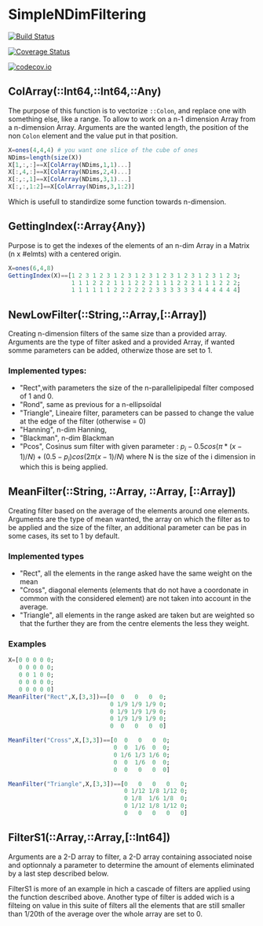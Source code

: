 # SimpleNDimFiltering

[![Build Status](https://travis-ci.org/QuelqunQui/SimpleNDimFiltering.jl.svg?branch=master)](https://travis-ci.org/QuelqunQui/SimpleNDimFiltering.jl)

[![Coverage Status](https://coveralls.io/repos/QuelqunQui/SimpleNDimFiltering.jl/badge.svg?branch=master&service=github)](https://coveralls.io/github/QuelqunQui/SimpleNDimFiltering.jl?branch=master)

[![codecov.io](http://codecov.io/github/QuelqunQui/SimpleNDimFiltering.jl/coverage.svg?branch=master)](http://codecov.io/github/QuelqunQui/SimpleNDimFiltering.jl?branch=master)

## ColArray(::Int64,::Int64,::Any)
The purpose of this function is to vectorize `::Colon`, and replace one with something else, like a range. To allow to work on a n-1 dimension Array from a n-dimension Array.  Arguments are the wanted length, the position of the non `Colon` element and the value put in that position.
```julia
X=ones(4,4,4) # you want one slice of the cube of ones
NDims=length(size(X))
X[1,:,:]==X[ColArray(NDims,1,1)...]
X[:,4,:]==X[ColArray(NDims,2,4)...]
X[:,:,1]==X[ColArray(NDims,3,1)...]
X[:,:,1:2]==X[ColArray(NDims,3,1:2)]
```
Which is usefull to standirdize some function towards n-dimension.

## GettingIndex(::Array{Any})

Purpose is to get the indexes of the elements of an n-dim Array in a Matrix (n x #elmts) with a centered origin.
```julia
X=ones(6,4,8)
GettingIndex(X)==[1 2 3 1 2 3 1 2 3 1 2 3 1 2 3 1 2 3 1 2 3 1 2 3;
                  1 1 1 2 2 2 1 1 1 2 2 2 1 1 1 2 2 2 1 1 1 2 2 2;
                  1 1 1 1 1 1 2 2 2 2 2 2 3 3 3 3 3 3 4 4 4 4 4 4]
```
## NewLowFilter(::String,::Array,[::Array])

Creating n-dimension filters of the same size than a provided array. Arguments are the type of filter asked and a provided Array, if wanted somme parameters can be added, otherwize those are set to 1.

### Implemented types:

* "Rect",with parameters the size of the n-parallelipipedal filter composed of 1 and 0.
* "Rond", same as previous for a n-ellipsoïdal
* "Triangle", Lineaire filter, parameters can be passed to change the value at the edge of the filter (otherwise = 0)
* "Hanning", n-dim Hanning,
* "Blackman", n-dim Blackman
* "Pcos", Cosinus sum filter with given parameter : $`p_i -0.5cos( \pi *(x-1)/N)+(0.5-p_i)cos(2 \pi (x-1)/N)`$ where N is the size of the i dimension in which this is being applied.

## MeanFilter(::String, ::Array, ::Array, [::Array])

Creating filter based on the average of the elements around one elements.
Arguments are the type of mean wanted, the array on which the filter as to be applied and the size of the filter, an additional parameter can be pas in some cases, its set to 1 by default.

### Implemented types

* "Rect", all the elements in the range asked have the same weight on the mean
* "Cross", diagonal elements (elements that do not have a coordonate in common with the considered element) are not taken into account in the average.
* "Triangle", all elements in the range asked are taken but are weighted so that the further they are from the centre elements the less they weight.

### Examples
```julia
X=[0 0 0 0 0;
   0 0 0 0 0;
   0 0 1 0 0;
   0 0 0 0 0;
   0 0 0 0 0]
MeanFilter("Rect",X,[3,3])==[0  0   0   0  0;
                             0 1/9 1/9 1/9 0;
                             0 1/9 1/9 1/9 0;
                             0 1/9 1/9 1/9 0;
                             0  0   0   0  0]

MeanFilter("Cross",X,[3,3])==[0  0   0   0  0;
                              0  0  1/6  0  0;
                              0 1/6 1/3 1/6 0;
                              0  0  1/6  0  0;
                              0  0   0   0  0]

MeanFilter("Triangle",X,[3,3])==[0   0   0   0   0;
                                 0 1/12 1/8 1/12 0;
                                 0 1/8  1/6 1/8  0;
                                 0 1/12 1/8 1/12 0;
                                 0   0   0   0   0]
```
## FilterS1(::Array,::Array,[::Int64])

Arguments are a 2-D array to filter, a 2-D array containing associated noise and optionnaly a parameter to determine the amount of elements eliminated by a last step described below.

FilterS1 is more of an example in hich a cascade of filters are applied using the function described above.  Another type of filter is added wich is a filteing on value in this suite of filters all the elements that are still smaller than 1/20th of the average over the whole array are set to 0.
